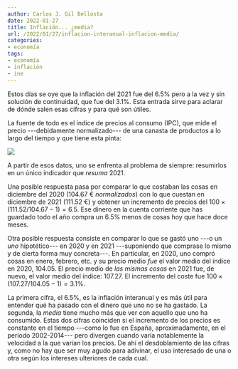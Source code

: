 ```yaml
---
author: Carlos J. Gil Bellosta
date: 2022-01-27
title: Inflación... ¿media?
url: /2022/01/27/inflacion-interanual-inflacion-media/
categories:
- economía
tags:
- economía
- inflación
- ine
---
```


Estos días se oye que la inflación del 2021 fue del 6.5% pero a la vez y sin solución de continuidad, que fue del 3.1%. Esta entrada sirve para aclarar de dónde salen esas cifras y para qué son útiles.

La fuente de todo es el índice de precios al consumo (IPC), que mide el precio ---debidamente normalizado--- de una canasta de productos a lo largo del tiempo y que tiene esta pinta:

![](/wp-uploads/2022/01/ipc_2021.png#center)

A partir de esos datos, uno se enfrenta al problema de siempre: resumirlos en un único indicador que _resuma_ 2021.

Una posible respuesta pasa por comparar lo que costaban las cosas en diciembre del 2020 (104.67 € _normalizados_) con lo que cuestan en diciembre de 2021 (111.52 €) y obtener un incremento de precios del $100 \times (111.52 / 104.67 - 1) = 6.5$. Ese dinero en la cuenta corriente que has guardado todo el año compra un 6.5% menos de cosas hoy que hace doce meses.

Otra posible respuesta consiste en comparar lo que se gastó uno ---o un _uno_ hipotético--- en 2020 y en 2021 ---suponiendo que comprase lo mismo y de cierta forma muy concreta---. En particular, en 2020, uno compró cosas en enero, febrero, etc. y su precio medio _fue_ el valor medio del índice en 2020, 104.05. El precio medio de _las mismas cosas_ en 2021 fue, de nuevo, el valor medio del índice: 107.27. El incremento del coste fue $100 \times (107.27 / 104.05 - 1) = 3.1\%$.

La primera cifra, el 6.5%, es la inflación interanual y es más útil para entender qué ha pasado con el dinero que uno no se ha gastado. La segunda, la _media_ tiene mucho más que ver con aquello que uno ha consumido. Estas dos cifras coinciden si el incremento de los precios es constante en el tiempo ---como lo fue en España, aproximadamente, en el periodo 2002-2014--- pero divergen cuando varía notablemente la velocidad a la que varían los precios. De ahí el desdoblamiento de las cifras y, como no hay que ser muy agudo para adivinar, el uso interesado de una o otra según los intereses ulteriores de cada cual.